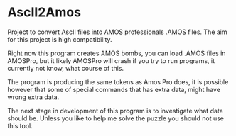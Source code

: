 # AscII2Amos
Project to convert AscII files into AMOS professionals .AMOS files. The aim for this project is high compatibility.

Right now this program creates AMOS bombs, you can load .AMOS files in AMOSPro, but it likely AMOSPro will crash if you try to run programs, it currently not know, what course of this.

The program is producing the same tokens as Amos Pro does, it is possible however that some of special commands that has extra data, might have wrong extra data.

The next stage in development of this program is to investigate what data should be.
Unless you like to help me solve the puzzle you should not use this tool.
